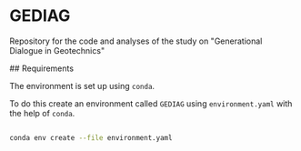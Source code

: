 # GEDIAG

Repository for the code and analyses of the study on "Generational Dialogue in Geotechnics"



\## Requirements



The environment is set up using `conda`.



To do this create an environment called `GEDIAG` using `environment.yaml` with the help of `conda`.

```bash

conda env create --file environment.yaml

```



